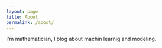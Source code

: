 ```yaml
---
layout: page
title: About
permalink: /about/
---
```


I'm mathematician, I blog about machin learnig and modeling.



[^1]:a blogging platform that natively supports Jupyter notebooks in addition to other formats.
